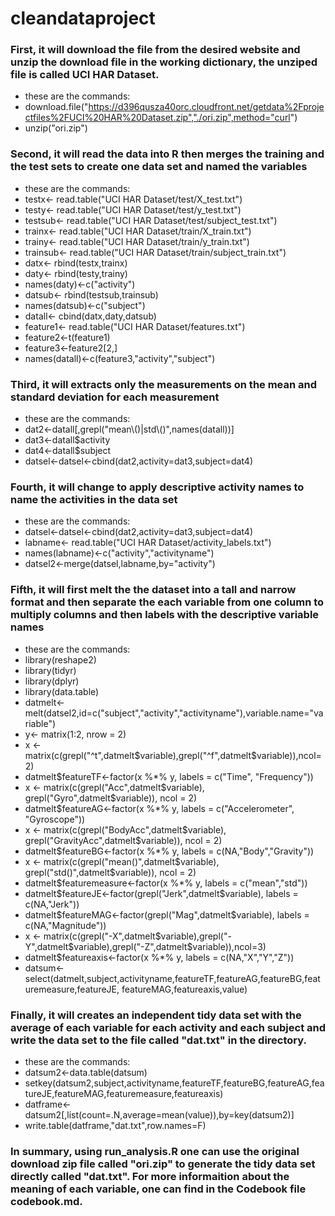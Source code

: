 cleandataproject
================

### First, it will download the file from the desired website and unzip the download file in the working dictionary, the unziped file is called UCI HAR Dataset.  
   * these are the commands: 
   * download.file("https://d396qusza40orc.cloudfront.net/getdata%2Fprojectfiles%2FUCI%20HAR%20Dataset.zip","./ori.zip",method="curl")
   * unzip("ori.zip")

### Second, it will read the data into R then merges the training and the test sets to create one data set and named the variables 
   * these are the commands:
   * testx<- read.table("UCI HAR Dataset/test/X_test.txt")
   * testy<- read.table("UCI HAR Dataset/test/y_test.txt")
   * testsub<- read.table("UCI HAR Dataset/test/subject_test.txt")
   * trainx<- read.table("UCI HAR Dataset/train/X_train.txt")
   * trainy<- read.table("UCI HAR Dataset/train/y_train.txt")
   * trainsub<- read.table("UCI HAR Dataset/train/subject_train.txt")
   * datx<- rbind(testx,trainx)
   * daty<- rbind(testy,trainy)
   * names(daty)<-c("activity")
   * datsub<- rbind(testsub,trainsub)
   * names(datsub)<-c("subject")
   * datall<- cbind(datx,daty,datsub)
   * feature1<- read.table("UCI HAR Dataset/features.txt")
   * feature2<-t(feature1)
   * feature3<-feature2[2,]
   * names(datall)<-c(feature3,"activity","subject")

### Third, it will extracts only the measurements on the mean and standard deviation for each measurement 
   * these are the commands:   
   * dat2<-datall[,grepl("mean\\()|std\\()",names(datall))]
   * dat3<-datall$activity
   * dat4<-datall$subject
   * datsel<-datsel<-cbind(dat2,activity=dat3,subject=dat4)

### Fourth, it will change to apply descriptive activity names to name the activities in the data set 
   * these are the commands:
   * datsel<-datsel<-cbind(dat2,activity=dat3,subject=dat4)
   * labname<- read.table("UCI HAR Dataset/activity_labels.txt")
   * names(labname)<-c("activity","activityname")
   * datsel2<-merge(datsel,labname,by="activity") 

### Fifth, it will first melt the the dataset into a tall and narrow format and then separate the each variable from one column to multiply columns and then labels with the descriptive variable names 
   * these are the commands: 
   * library(reshape2)
   * library(tidyr)
   * library(dplyr)
   * library(data.table)
   * datmelt<-melt(datsel2,id=c("subject","activity","activityname"),variable.name="variable")
   * y<- matrix(1:2, nrow = 2)
   * x <- matrix(c(grepl("^t",datmelt$variable),grepl("^f",datmelt$variable)),ncol=2)
   * datmelt$featureTF<-factor(x %*% y, labels = c("Time", "Frequency"))
   * x <- matrix(c(grepl("Acc",datmelt$variable), grepl("Gyro",datmelt$variable)), ncol = 2)
   * datmelt$featureAG<-factor(x %*% y, labels = c("Accelerometer", "Gyroscope"))
   * x <- matrix(c(grepl("BodyAcc",datmelt$variable), grepl("GravityAcc",datmelt$variable)), ncol = 2)
   * datmelt$featureBG<-factor(x %*% y, labels = c(NA,"Body","Gravity"))
   * x <- matrix(c(grepl("mean()",datmelt$variable), grepl("std()",datmelt$variable)), ncol = 2)
   * datmelt$featuremeasure<-factor(x %*% y, labels = c("mean","std"))
   * datmelt$featureJE<-factor(grepl("Jerk",datmelt$variable), labels = c(NA,"Jerk"))
   * datmelt$featureMAG<-factor(grepl("Mag",datmelt$variable), labels = c(NA,"Magnitude"))
   * x <- matrix(c(grepl("-X",datmelt$variable),grepl("-Y",datmelt$variable),grepl("-Z",datmelt$variable)),ncol=3)
   * datmelt$featureaxis<-factor(x %*% y, labels = c(NA,"X","Y","Z"))
   * datsum<-select(datmelt,subject,activityname,featureTF,featureAG,featureBG,featuremeasure,featureJE, featureMAG,featureaxis,value)

### Finally, it will creates an independent tidy data set with the average of each variable for each activity and each subject and write the data set to the file called "dat.txt" in the directory. 
   * these are the commands: 
   * datsum2<-data.table(datsum)
   * setkey(datsum2,subject,activityname,featureTF,featureBG,featureAG,featureJE,featureMAG,featuremeasure,featureaxis)
   * datframe<-datsum2[,list(count=.N,average=mean(value)),by=key(datsum2)]
   * write.table(datframe,"dat.txt",row.names=F)

### In summary, using run_analysis.R one can use the original download zip file called "ori.zip" to generate the tidy data set directly called "dat.txt". For more informaition about the meaning of each variable, one can find in the Codebook file codebook.md. 


